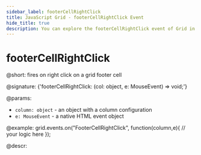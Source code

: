 ```yaml
---
sidebar_label: footerCellRightClick
title: JavaScript Grid - footerCellRightClick Event 
hide_title: true
description: You can explore the footerCellRightClick event of Grid in the documentation of the DHTMLX JavaScript UI library. Browse developer guides and API reference, try out code examples and live demos, and download a free 30-day evaluation version of DHTMLX Suite 7.
---
```

 
# footerCellRightClick

@short: fires on right click on a grid footer cell

@signature: {'footerCellRightClick: (col: object, e: MouseEvent) => void;'}

@params:
- `column: object` - an object with a column configuration
- `e: MouseEvent` - a native HTML event object

@example:
grid.events.on("FooterCellRightClick", function(column,e){
    // your logic here
});

@descr:
